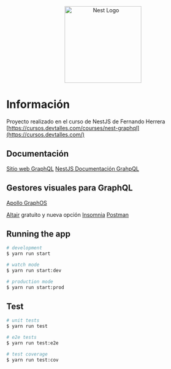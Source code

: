 <p align="center">
  <a href="http://nestjs.com/" target="blank"><img src="https://nestjs.com/img/logo-small.svg" width="200" alt="Nest Logo" /></a>
</p>

# Información
Proyecto realizado en el curso de NestJS de Fernando Herrera [https://cursos.devtalles.com/courses/nest-graphql](https://cursos.devtalles.com/)

## Documentación

[Sitio web GraphQL](https://graphql.org/)
[NestJS Documentación GrahpQL](https://docs.nestjs.com/graphql/quick-start)

## Gestores visuales para GraphQL
[Apollo GraphOS](https://www.apollographql.com/) 


[Altair](https://altairgraphql.dev/) gratuito y nueva opción 
[Insomnia](https://insomnia.rest/) 
[Postman](https://www.postman.com/) 


## Running the app

```bash
# development
$ yarn run start

# watch mode
$ yarn run start:dev

# production mode
$ yarn run start:prod
```

## Test

```bash
# unit tests
$ yarn run test

# e2e tests
$ yarn run test:e2e

# test coverage
$ yarn run test:cov
```
